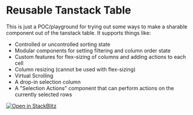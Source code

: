 # Reusable Tanstack Table

This is just a POC/playground for trying out some ways to make a sharable component out of the tanstack table. It supports things like:

- Controlled or uncontrolled sorting state
- Modular components for setting filtering and column order state
- Custom features for flex-sizing of columns and adding actions to each cell
- Column resizing (cannot be used with flex-sizing)
- Virtual Scrolling
- A drop-in selection column
- A "Selection Actions" component that can perform actions on the currently selected rows

[![Open in StackBlitz](https://developer.stackblitz.com/img/open_in_stackblitz.svg)](https://stackblitz.com/github/literalpie/reusable-tanstack-table)

